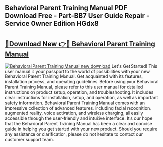 ## Behavioral Parent Training Manual PDF Download Free - Part-BB7 User Guide Repair - Service Owner Edition HGdx8

# <h2><a href="http://bc11679.oget.top/?id=Behavioral+Parent+Training+Manual">🔗Download New 👉🔴 Behavioral Parent Training Manual</a></h2>

[![Behavioral Parent Training Manual new download](https://i.imgur.com/5g1atiW.png)](http://bc11679.oget.top/?id=Behavioral+Parent+Training+Manual)
Let's Get Started! This user manual is your passport to the world of possibilities with your new Behavioral Parent Training Manual. Get acquainted with its features, installation process, and operating guidelines. Before using your Behavioral Parent Training Manual, please refer to this user manual for detailed instructions on product setup, operation, and troubleshooting. It includes clear instructions for installation, setup, and operation, as well as important safety information. Behavioral Parent Training Manual comes with an impressive collection of advanced features, including facial recognition, augmented reality, voice activation, and wireless charging, all easily accessible through the user-friendly and intuitive interface. It's our hope that the Behavioral Parent Training Manual has been a clear and concise guide in helping you get started with your new product. Should you require any assistance or clarification, please do not hesitate to contact our customer support team.
